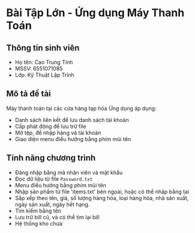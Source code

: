 # Bài Tập Lớn - Ứng dụng Máy Thanh Toán

##  Thông tin sinh viên
- Họ tên: Cao Trung Tính
- MSSV: 6551071085
- Lớp: Kỹ Thuật Lập Trình

## Mô tả đề tài
Máy thanh toán tại các cửa hàng tạp hóa
Ứng dụng áp dụng:
- Danh sách liên kết để lưu danh sách tài khoản
- Cấp phát động để lưu trữ file
- Mở tệp, để nhập hàng và tài khoản
- Giao diện menu điều hướng bằng phím mũi tên

## Tính năng chương trình
- Đăng nhập bằng mã nhân viên và mật khẩu
- Đọc dữ liệu từ file `Password.txt`
- Menu điều hướng bằng phím mũi tên
- Nhập sản phẩm từ file 'items.txt' bên ngoài, hoặc có thể nhập bằng tai
- Sắp xếp theo tên, giá, số lượng hàng hóa, loại hàng hóa, nhà sản xuất, ngày sản xuất, ngày hết hạng.
- Tìm kiếm bằng tên
- Lưu trữ bill cũ, và có thể tìm lại bill
- Hệ thống kho chưa

